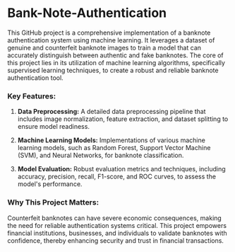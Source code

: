 # Bank-Note-Authentication
This GitHub project is a comprehensive implementation of a banknote authentication system using machine learning. It leverages a dataset of genuine and counterfeit banknote images to train a model that can accurately distinguish between authentic and fake banknotes. The core of this project lies in its utilization of machine learning algorithms, specifically supervised learning techniques, to create a robust and reliable banknote authentication tool.

### Key Features:
1. **Data Preprocessing:** A detailed data preprocessing pipeline that includes image normalization, feature extraction, and dataset splitting to ensure model readiness.

2. **Machine Learning Models:** Implementations of various machine learning models, such as Random Forest, Support Vector Machine (SVM), and Neural Networks, for banknote classification.

3. **Model Evaluation:** Robust evaluation metrics and techniques, including accuracy, precision, recall, F1-score, and ROC curves, to assess the model's performance.

### Why This Project Matters:
Counterfeit banknotes can have severe economic consequences, making the need for reliable authentication systems critical. This project empowers financial institutions, businesses, and individuals to validate banknotes with confidence, thereby enhancing security and trust in financial transactions.
